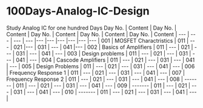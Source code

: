# 100Days-Analog-IC-Design
Study Analog IC for one hundred Days
Day No. | Content               | Day No. | Content | Day No. | Content | Day No. | Content | Day No. | Content |
---     | ---                   | ---     | ---     |---      |---      |---      |---      |---      |---      |
001     | MOSFET Charactristics | 011     | ---     | 021     |---      | 031     | ---     | 041     |---      |
002     | Basics of Amplifiers  | 011     | ---     | 021     | ---     | 031     | ---     | 041     | ---     | 
003     | Design problems       | 011     | ---     | 021     | ---     | 031     | ---     | 041     | ---     | 
004     | Cascode Amplifiers    | 011     | ---     | 021     | ---     | 031     | ---     | 041     | ---     | 
005     | Design Problems       | 011     | ---     | 021     | ---     | 031     | ---     | 041     | ---     | 
006     | Frequency Response 1  | 011     | ---     | 021     | ---     | 031     | ---     | 041     | ---     | 
007     | Frequency Response 2  | 011     | ---     | 021     | ---     | 031     | ---     | 041     | ---     | 
008     | -------               | 011     | ---     | 021     | ---     | 031     | ---     | 041     | ---     | 
009     | -------               | 011     | ---     | 021     | ---     | 031     | ---     | 041     | ---     | 
010     | -------               | 011     | ---     | 021     | ---     | 031     | ---     | 041     | ---     | 
